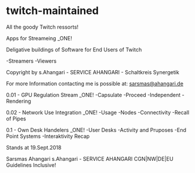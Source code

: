 # twitch-maintained
All the goody Twitch ressorts!

Apps for Streameing _ONE!

Deligative buildings of Software for End Users of Twitch

-Streamers
-Viewers

Copyright by s.Ahangari - SERVICE AHANGARI - Schaltkreis Synergetik

For more Information contacting me is possible at: sarsmas@ahangari.de

0.01 - GPU Regulation Stream _ONE!
  -Capsulate
  -Proceed
  -Independent
  -Rendering
  
0.02 - Network Use Integration _ONE!
  -Usage
  -Nodes
  -Connectivity
  -Recall of Pipes
  
0.1 - Own Desk Handelers _ONE!
  -User Desks
  -Activity and Pruposes
  -End Point Systems
  -Interaktivity Recap
  
  Stands at 19.Sept.2018
  
  Sarsmas Ahangari
  s.Ahangari - SERVICE AHANGARI
  CGN|NW|DE|EU Guidelines Inclusive!
